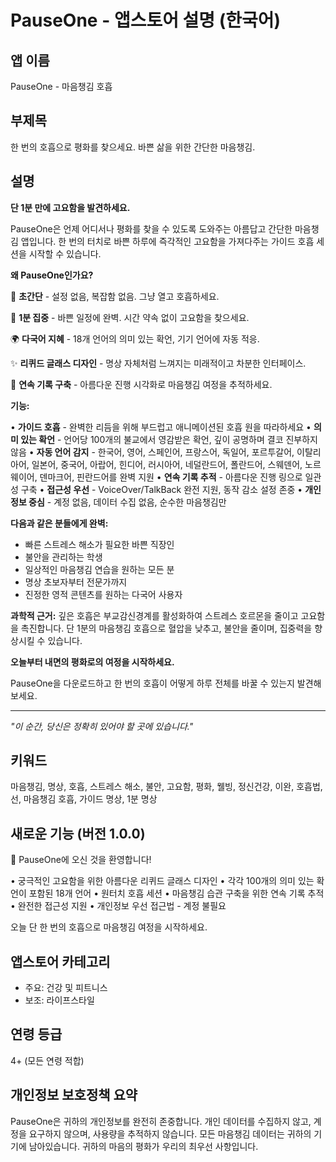 # PauseOne - 앱스토어 설명 (한국어)

## 앱 이름

PauseOne - 마음챙김 호흡

## 부제목

한 번의 호흡으로 평화를 찾으세요. 바쁜 삶을 위한 간단한 마음챙김.

## 설명

**단 1분 만에 고요함을 발견하세요.**

PauseOne은 언제 어디서나 평화를 찾을 수 있도록 도와주는 아름답고 간단한 마음챙김 앱입니다. 한 번의 터치로 바쁜 하루에 즉각적인 고요함을 가져다주는 가이드 호흡 세션을 시작할 수 있습니다.

**왜 PauseOne인가요?**

🌸 **초간단** - 설정 없음, 복잡함 없음. 그냥 열고 호흡하세요.

🎯 **1분 집중** - 바쁜 일정에 완벽. 시간 약속 없이 고요함을 찾으세요.

🌍 **다국어 지혜** - 18개 언어의 의미 있는 확언, 기기 언어에 자동 적응.

✨ **리퀴드 글래스 디자인** - 명상 자체처럼 느껴지는 미래적이고 차분한 인터페이스.

🔄 **연속 기록 구축** - 아름다운 진행 시각화로 마음챙김 여정을 추적하세요.

**기능:**

• **가이드 호흡** - 완벽한 리듬을 위해 부드럽고 애니메이션된 호흡 원을 따라하세요
• **의미 있는 확언** - 언어당 100개의 불교에서 영감받은 확언, 깊이 공명하며 결코 진부하지 않음
• **자동 언어 감지** - 한국어, 영어, 스페인어, 프랑스어, 독일어, 포르투갈어, 이탈리아어, 일본어, 중국어, 아랍어, 힌디어, 러시아어, 네덜란드어, 폴란드어, 스웨덴어, 노르웨이어, 덴마크어, 핀란드어를 완벽 지원
• **연속 기록 추적** - 아름다운 진행 링으로 일관성 구축
• **접근성 우선** - VoiceOver/TalkBack 완전 지원, 동작 감소 설정 존중
• **개인정보 중심** - 계정 없음, 데이터 수집 없음, 순수한 마음챙김만

**다음과 같은 분들에게 완벽:**

- 빠른 스트레스 해소가 필요한 바쁜 직장인
- 불안을 관리하는 학생
- 일상적인 마음챙김 연습을 원하는 모든 분
- 명상 초보자부터 전문가까지
- 진정한 영적 콘텐츠를 원하는 다국어 사용자

**과학적 근거:**
깊은 호흡은 부교감신경계를 활성화하여 스트레스 호르몬을 줄이고 고요함을 촉진합니다. 단 1분의 마음챙김 호흡으로 혈압을 낮추고, 불안을 줄이며, 집중력을 향상시킬 수 있습니다.

**오늘부터 내면의 평화로의 여정을 시작하세요.**

PauseOne을 다운로드하고 한 번의 호흡이 어떻게 하루 전체를 바꿀 수 있는지 발견해보세요.

---

_"이 순간, 당신은 정확히 있어야 할 곳에 있습니다."_

## 키워드

마음챙김, 명상, 호흡, 스트레스 해소, 불안, 고요함, 평화, 웰빙, 정신건강, 이완, 호흡법, 선, 마음챙김 호흡, 가이드 명상, 1분 명상

## 새로운 기능 (버전 1.0.0)

🎉 PauseOne에 오신 것을 환영합니다!

• 궁극적인 고요함을 위한 아름다운 리퀴드 글래스 디자인
• 각각 100개의 의미 있는 확언이 포함된 18개 언어
• 원터치 호흡 세션
• 마음챙김 습관 구축을 위한 연속 기록 추적
• 완전한 접근성 지원
• 개인정보 우선 접근법 - 계정 불필요

오늘 단 한 번의 호흡으로 마음챙김 여정을 시작하세요.

## 앱스토어 카테고리

- 주요: 건강 및 피트니스
- 보조: 라이프스타일

## 연령 등급

4+ (모든 연령 적합)

## 개인정보 보호정책 요약

PauseOne은 귀하의 개인정보를 완전히 존중합니다. 개인 데이터를 수집하지 않고, 계정을 요구하지 않으며, 사용량을 추적하지 않습니다. 모든 마음챙김 데이터는 귀하의 기기에 남아있습니다. 귀하의 마음의 평화가 우리의 최우선 사항입니다.
